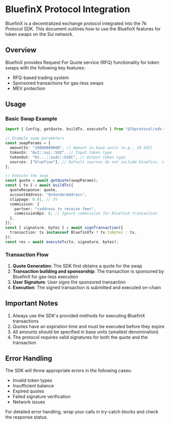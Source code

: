# BluefinX Protocol Integration

BluefinX is a decentralized exchange protocol integrated into the 7k Protocol
SDK. This document outlines how to use the BluefinX features for token swaps on
the Sui network.

## Overview

BluefinX provides Request For Quote service (RFQ) functionality for token swaps
with the following key features:

- RFQ-based trading system
- Sponsored transactions for gas-less swaps
- MEV protection

## Usage

### Basic Swap Example

```typescript
import { Config, getQuote, buildTx, executeTx } from "@7kprotocol/sdk-ts";

// Example swap parameters
const swapParams = {
  amountIn: "10000000000", // Amount in base units (e.g., 10 SUI)
  tokenIn: "0x2::sui::SUI", // Input token type
  tokenOut: "0x...::usdc::USDC", // Output token type
  sources: ["bluefinx"], // Default sources do not include bluefinx, it must be explicitly specified
};

// Execute the swap
const quote = await getQuote(swapParams);
const { tx } = await buildTx({
  quoteResponse: quote,
  accountAddress: "0xSenderAddress",
  slippage: 0.01, // 1%
  commission: {
    partner: "<address to receive fee>",
    commissionBps: 0, // Ignore commission for BluefinX transaction
  },
});
const { signature, bytes } = await signTransaction({
  transaction: tx instanceof BluefinXTx ? tx.txBytes : tx,
});
const res = await executeTx(tx, signature, bytes);
```

### Transaction Flow

1. **Quote Generation**: The SDK first obtains a quote for the swap
2. **Transaction building and sponsorship**: The transaction is sponsored by
   BluefinX for gas-less execution
3. **User Signature**: User signs the sponsored transaction
4. **Execution**: The signed transaction is submitted and executed on-chain

## Important Notes

1. Always use the SDK's provided methods for executing BluefinX transactions
2. Quotes have an expiration time and must be executed before they expire
3. All amounts should be specified in base units (smallest denomination)
4. The protocol requires valid signatures for both the quote and the transaction

## Error Handling

The SDK will throw appropriate errors in the following cases:

- Invalid token types
- Insufficient balance
- Expired quotes
- Failed signature verification
- Network issues

For detailed error handling, wrap your calls in try-catch blocks and check the
response status.

